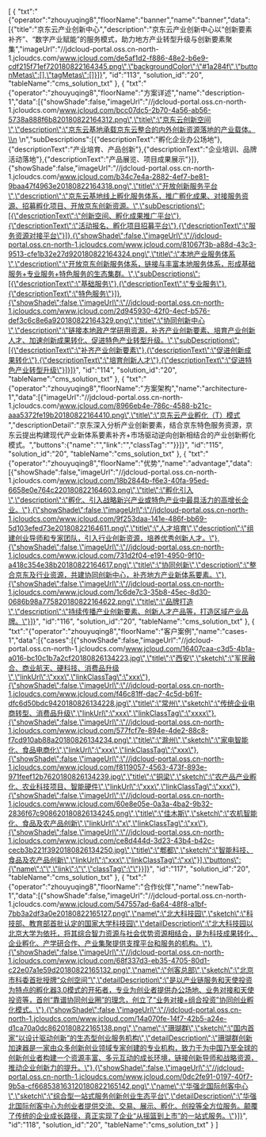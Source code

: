 [
	{
		"txt":"{\"operator\":\"zhouyuqing8\",\"floorName\":\"banner\",\"name\":\"banner\",\"data\":[{\"title\":\"京东云产业创新中心\",\"description\":\"京东云产业创新中心以“创新要素补齐”、“数字产业赋能”的服务模式，助力地方产业转型升级与创新要素聚集\",\"imageUrl\":\"//jdcloud-portal.oss.cn-north-1.jcloudcs.com/www.jcloud.com/de5af1d2-f886-48e2-b6e9-cdf215f71ef720180822164345.png\",\"backgroundColor\":\"#1a284f\",\"buttonMetas\":[],\"tagMetas\":[]}]}",
		"id":"113",
		"solution_id":"20",
		"tableName":"cms_solution_txt"
	},
	{
		"txt":"{\"operator\":\"zhouyuqing8\",\"floorName\":\"方案详述\",\"name\":\"description-1\",\"data\":[{\"showShade\":false,\"imageUrl\":\"//jdcloud-portal.oss.cn-north-1.jcloudcs.com/www.jcloud.com/bcc07dc5-2b70-4a56-ab56-5738a888f6b820180822164312.png\",\"title\":\"京东云创新空间\",\"description\":\"京东云基地承载京东云整合的内外创新资源落地的产业载体。\\n \\n\",\"subDescriptions\":[{\"descriptionText\":\"孵化企业办公场地\"},{\"descriptionText\":\"产业培育、产品创新\"},{\"descriptionText\":\"企业培训、品牌活动落地\"},{\"descriptionText\":\"产品展览、项目成果展示\"}]},{\"showShade\":false,\"imageUrl\":\"//jdcloud-portal.oss.cn-north-1.jcloudcs.com/www.jcloud.com/b34c7e4a-2882-4ef7-be81-9baa47f4963e20180822164318.png\",\"title\":\"开放创新服务平台\",\"description\":\"京东云基地线上孵化服务体系，推广孵化成果、对接服务资源、招募孵化项目、开放京东创新资源。\",\"subDescriptions\":[{\"descriptionText\":\"创新空间、孵化成果推广平台\"},{\"descriptionText\":\"活动报名、孵化项目招募平台\"},{\"descriptionText\":\"服务资源对接平台\"}]},{\"showShade\":false,\"imageUrl\":\"//jdcloud-portal.oss.cn-north-1.jcloudcs.com/www.jcloud.com/81067f3b-a88d-43c3-9513-cfe1b32e27d920180822164324.png\",\"title\":\"本地产业服务体系\",\"description\":\"开放京东创新服务体系，链接与丰富本地服务体系，形成基础服务+专业服务+特色服务的生态集群。\",\"subDescriptions\":[{\"descriptionText\":\"基础服务\"},{\"descriptionText\":\"专业服务\"},{\"descriptionText\":\"特色服务\"}]},{\"showShade\":false,\"imageUrl\":\"//jdcloud-portal.oss.cn-north-1.jcloudcs.com/www.jcloud.com/2d945930-42f0-4ecf-b576-def3c6c8e6a920180822164329.png\",\"title\":\"协同创新中心\",\"description\":\"链接本地政产学研用资源，补齐产业创新要素、培育产业创新人才、加速创新成果转化、促进特色产业转型升级。\",\"subDescriptions\":[{\"descriptionText\":\"补齐产业创新要素\"},{\"descriptionText\":\"促进创新成果转化\"},{\"descriptionText\":\"培育创新人才\"},{\"descriptionText\":\"促进特色产业转型升级\"}]}]}",
		"id":"114",
		"solution_id":"20",
		"tableName":"cms_solution_txt"
	},
	{
		"txt":"{\"operator\":\"zhouyuqing8\",\"floorName\":\"方案架构\",\"name\":\"architecture-1\",\"data\":[{\"imageUrl\":\"//jdcloud-portal.oss.cn-north-1.jcloudcs.com/www.jcloud.com/8966eb4e-786c-4588-b21c-aaa5372fe19b20180822164410.png\",\"title\":\"京东云产业孵化（T）模式 \",\"descriptionDetail\":\"京东深入分析产业创新要素，结合京东特色服务资源，京东云提出构建现代产业新体系要素补齐+市场驱动逆向创新相结合的产业创新孵化模式。\",\"buttons\":{\"name\":\"\",\"link\":\"\",\"classTag\":\"\"}}]}",
		"id":"115",
		"solution_id":"20",
		"tableName":"cms_solution_txt"
	},
	{
		"txt":"{\"operator\":\"zhouyuqing8\",\"floorName\":\"优势\",\"name\":\"advantage\",\"data\":[{\"showShade\":false,\"imageUrl\":\"//jdcloud-portal.oss.cn-north-1.jcloudcs.com/www.jcloud.com/18b2844b-f6e3-40fa-95ed-6658e0e764c220180822164603.png\",\"title\":\"孵化引入\",\"description\":\"孵化、引入战略新兴产业或特色产业中最具活力的高增长企业。\"},{\"showShade\":false,\"imageUrl\":\"//jdcloud-portal.oss.cn-north-1.jcloudcs.com/www.jcloud.com/9f253daa-141e-486f-bb69-5d103efed73e20180822164611.png\",\"title\":\"人才培育\",\"description\":\"组建创业导师和专家团队，引入行业创新资源，培养优秀创新人才。\"},{\"showShade\":false,\"imageUrl\":\"//jdcloud-portal.oss.cn-north-1.jcloudcs.com/www.jcloud.com/731d2f04-e191-4950-9f10-a418c354e38b20180822164617.png\",\"title\":\"协同创新\",\"description\":\"整合京东及行业资源，共建协同创新中心，补齐地方产业新体系要素。\"},{\"showShade\":false,\"imageUrl\":\"//jdcloud-portal.oss.cn-north-1.jcloudcs.com/www.jcloud.com/1c6de7c3-35b8-45ec-8d30-0686b98a775820180822164622.png\",\"title\":\"品牌打造\",\"description\":\"持续传播产业创新要素、创新人才产品等，打造区域产业品牌。\"}]}",
		"id":"116",
		"solution_id":"20",
		"tableName":"cms_solution_txt"
	},
	{
		"txt":"{\"operator\":\"zhouyuqing8\",\"floorName\":\"客户案例\",\"name\":\"cases-1\",\"data\":[{\"cases\":[{\"showShade\":false,\"imageUrl\":\"//jdcloud-portal.oss.cn-north-1.jcloudcs.com/www.jcloud.com/16407caa-c3d5-4b1a-a016-bc10c1b7a2cf20180826134223.jpg\",\"title\":\"西安\",\"sketch\":\"军民融合、商业航天、硬科技、消费品升级\",\"linkUrl\":\"xxx\",\"linkClassTag\":\"xxx\"},{\"showShade\":false,\"imageUrl\":\"//jdcloud-portal.oss.cn-north-1.jcloudcs.com/www.jcloud.com/f46c81ff-dac7-4c5d-b61f-dfc6d50bdc9420180826134228.jpg\",\"title\":\"常州\",\"sketch\":\"传统企业电商转型、消费品升级\",\"linkUrl\":\"xxx\",\"linkClassTag\":\"xxxx\"},{\"showShade\":false,\"imageUrl\":\"//jdcloud-portal.oss.cn-north-1.jcloudcs.com/www.jcloud.com/577fcf7e-894e-4de2-88c8-f7cd910ab88a20180826134234.png\",\"title\":\"滁州\",\"sketch\":\"家电智能化、食品电商化\",\"linkUrl\":\"xxx\",\"linkClassTag\":\"xxx\"},{\"showShade\":false,\"imageUrl\":\"//jdcloud-portal.oss.cn-north-1.jcloudcs.com/www.jcloud.com/f8119057-4563-473f-893e-971feef12b7620180826134239.jpg\",\"title\":\"铜梁\",\"sketch\":\"农产品产业孵化、农业科技项目、智能硬件\",\"linkUrl\":\"xxx\",\"linkClassTag\":\"xxx\"},{\"showShade\":false,\"imageUrl\":\"//jdcloud-portal.oss.cn-north-1.jcloudcs.com/www.jcloud.com/60e8e05e-0a3a-4ba2-9b32-2836f67c908620180826134245.png\",\"title\":\"佳木斯\",\"sketch\":\"农机智能化、食品及农产品创新\",\"linkUrl\":\"x\",\"linkClassTag\":\"xx\"},{\"showShade\":false,\"imageUrl\":\"//jdcloud-portal.oss.cn-north-1.jcloudcs.com/www.jcloud.com/ce8d444d-3d23-43b4-b42c-cecb3b221f3920180826134250.jpg\",\"title\":\"郫都\",\"sketch\":\"智能科技、食品及农产品创新\",\"linkUrl\":\"xxx\",\"linkClassTag\":\"xx\"}],\"buttons\":{\"name\":\"\",\"link\":\"\",\"classTag\":\"\"}}]}",
		"id":"117",
		"solution_id":"20",
		"tableName":"cms_solution_txt"
	},
	{
		"txt":"{\"operator\":\"zhouyuqing8\",\"floorName\":\"合作伙伴\",\"name\":\"newTab-1\",\"data\":[{\"showShade\":false,\"imageUrl\":\"//jdcloud-portal.oss.cn-north-1.jcloudcs.com/www.jcloud.com/547557ad-6a64-48f8-a1bf-7bb3a2df3a0e20180822165127.png\",\"name\":\"北大科技园\",\"sketch\":\"科技部、教育部首批认定的国家大学科技园\",\"detailDescription\":\"北大科技园以北京大学为依托，将其综合智力资源与社会优势资源相结合，是为科技成果转化、企业孵化、产学研合作、产业集聚提供支撑平台和服务的机构。\"},{\"showShade\":false,\"imageUrl\":\"//jdcloud-portal.oss.cn-north-1.jcloudcs.com/www.jcloud.com/68f337d3-eb35-4705-80d1-c22e07a1e59d20180822165132.png\",\"name\":\"创客总部\",\"sketch\":\"北京市科委首批授牌“众创空间”\",\"detailDescription\":\"是以产业链服务和天使投资为特点的孵化器3.0模式的开拓者，专业为创业者提供办公场地、业务对接和天使投资等，首创“靠谱协同创业圈”的理念，创立了“业务对接+组合投资”协同创业孵化模式。\"},{\"showShade\":false,\"imageUrl\":\"//jdcloud-portal.oss.cn-north-1.jcloudcs.com/www.jcloud.com/14a070fe-14f7-42b5-a24e-d1ca70a0dc8620180822165138.png\",\"name\":\"珊瑚群\",\"sketch\":\"国内首家“以设计驱动创新”的生态型创业服务机构\",\"detailDescription\":\"珊瑚群创新加速器是一家由众多创新创业领域专家创建的专业机构，致力于为中国乃至全球的创新创业者构建一个资源丰富、多元互动的成长环境，链接创新导师和战略资源，推动企业创新力的提升。\"},{\"showShade\":false,\"imageUrl\":\"//jdcloud-portal.oss.cn-north-1.jcloudcs.com/www.jcloud.com/0dc2fe91-0197-40f7-9b5a-cf668538163120180822165142.png\",\"name\":\"华强北国际创客中心\",\"sketch\":\"综合型一站式服务创新创业生态平台\",\"detailDescription\":\"华强北国际创客中心为创业者提供交流、交易、展示、孵化、创投等全方位服务。颠覆了传统的企业成长路径，真正实现了企业“从摇篮到上市”的一站式服务。\"}]}",
		"id":"118",
		"solution_id":"20",
		"tableName":"cms_solution_txt"
	}
]